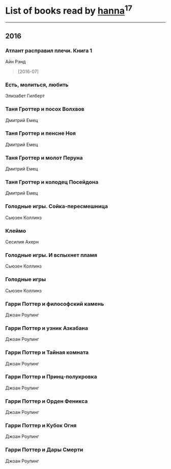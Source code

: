 # List of books read by [hanna](https://plus.google.com/110589643014391632917)<sup>17</sup>
---

## 2016

### Атлант расправил плечи. Книга 1
Айн Рэнд
> [2016-07] 


### Есть, молиться, любить
Элизабет Гилберт


### Таня Гроттер и посох Волхвов
Дмитрий Емец


### Таня Гроттер и пенсне Ноя
Дмитрий Емец


### Таня Гроттер и молот Перуна
Дмитрий Емец


### Таня Гроттер и колодец Посейдона
Дмитрий Емец


### Голодные игры. Сойка-пересмешница
Сьюзен Коллинз


### Клеймо
Сесилия Ахерн


### Голодные игры. И вспыхнет пламя
Сьюзен Коллинз


### Голодные игры
Сьюзен Коллинз


### Гарри Поттер и философский камень
Джоан Роулинг


### Гарри Поттер и узник Азкабана
Джоан Роулинг


### Гарри Поттер и Тайная комната
Джоан Роулинг


### Гарри Поттер и Принц-полукровка
Джоан Роулинг


### Гарри Поттер и Орден Феникса
Джоан Роулинг


### Гарри Поттер и Кубок Огня
Джоан Роулинг


### Гарри Поттер и Дары Смерти
Джоан Роулинг




